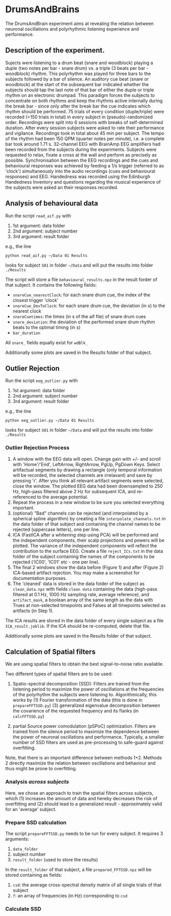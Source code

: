 # DrumsAndBrains
The DrumsAndBrain experiment aims at revealing the relation between neuronal oscillations and polyrhythmic listening experience and performance.

## Description of the experiment.
Sujects were listening to a drum beat (snare and woodblock) playing a duple (two notes per bar - snare drum) vs. a triple (3 beats per bar - woodblock) rhythm. This polyrhythm was played for three bars to the subjects followed by a bar of silence. An auditory cue beat (snare or woodblock) at the start of the subsequent bar indicated whether the subjects should tap the last note of that bar of either the duple or triple rhythm on an electronic drumpad.
This paradigm forces the subjects to concentrate on both rhythms and keep the rhythms active internally during the break bar - since only after the break bar the cue indicates which rhythm should be performed.
75 trials of every condition (duple/triple) were recorded (=150 trials in total) in every subject in (pseudo)-randomized order. Recordings were split into 6 sessions with breaks of self-determined duration. After every session subjects were asked to rate their performance and vigilance. Recordings took in total about 45 min per subject.
The tempo of the rhythm had been 150 QPM (quarter notes per minute), i.e. a complete bar took around 1.71 s.
32-channel EEG with BrainAmp EEG amplifiers had been recorded from the subjects during the experiments. Subjects were requested to relax, fixate a cross at the wall and perform as precisely as possible. Synchronisation between the EEG recordings and the cues and behavioural responses was achieved by feeding a 1/s trigger (referred to as 'clock') simultaneously into the audio recordings (cues and behavioural responses) and EEG.
Handedness was recorded using the Edinburgh Handedness Inventory and questions regarding the musical experience of the subjects were asked an their responses recorded.

## Analysis of behavioural data
Run the script `read_aif.py` with
1. 1st argument: data folder
2. 2nd argument: subject number
3. 3rd argument: result folder

e.g., the line

    python read_aif.py ~/Data 01 Results

looks for subject `S01` in folder `~/Data` and will put the results into folder `./Results`

The script will store a file `behavioural_results.npz` in the result forder of that subject. It contains the following fields:

- `snareCue_nearestClock`: for each snare drum cue, the index of the closest trigger 'clock'
- `snareCue_DevToClock`: for each snare drum cue, the deviation (in s) to the nearest clock
- `snareCuetimes`: the times (in s of the aif file) of snare drum cues
- `snare_deviation`: the deviation of the performed snare drum rhythm beats to the optimal timing (in s)
- `bar_duration`

All `snare_` fields equally exist for `wdBlk_`

Additionally some plots are saved in the Results folder of that subject.

## Outlier Rejection
Run the script `eeg_outlier.py` with
1. 1st argument: data folder
2. 2nd argument: subject number
3. 3rd argument: result folder

e.g., the line

    python eeg_outlier.py ~/Data 01 Results

looks for subject `S01` in folder `~/Data` and will put the results into folder `./Results` 

### Outlier Rejection Process
1. A window with the EEG data will open. Change gain with +/- and scroll with 'Home'/'End', LeftArrow, RightArrow, PgUp, PgDown Keys. Select artifactual segments by drawing a rectangle (only temporal information will be recorded, the selected channels are irrelavant) and save by pressing 'r'. After you think all relevant artifact segments were selected, close the window. The plotted EEG data had been downsampled to 250 Hz, high-pass filtered above 2 Hz for subsequent ICA, and re-referenced to the average potential.
2. Repeat the process in a new window to be sure you selected everything important.
3. (optional) "Bad" channels can be rejected (and interpolated by a spherical spline algorithm) by creating a file `interpolate_channels.txt` in the data folder of that subject and containing the channel names to be rejected (uppercase letters), one per line.
4. ICA (FastICA after a whitening step using PCA) will be performed and the independent components, their scalp projections and powers will be plotted. The variance of the independent components will reflect the contribution to the surface EEG. Create a file `reject_ICs.txt` in the data folder of the subject containing the names of the components to be rejected ('IC00', 'IC01' etc - one per line).
5. The final 2 windows show the data before (Figure 1) and after (Figure 2) ICA-based artifact rejection. You may make a screenshot for documentation purposes.
6. The 'cleaned' data is stored in the data folder of the subject as `clean_data.npz` with fields `clean data` containing the data (high-pass filtered at 0.1 Hz, 1000 Hz sampling rate, average reference), and `artifact_mask`, a boolean array of the same length as the data with Trues at non-selected timepoints and Falses at all timepoints selected as artifacts (in Step 1).

The ICA results are stored in the data folder of every single subject as a file `ICA_result.joblib`. If the ICA should be re-computed, delete that file.

Additionally some plots are saved in the Results folder of that subject.

## Calculation of Spatial filters
We are using spatial filters to obtain the best signal-to-noise ratio available.

Two different types of spatial filters are to be used:

1. Spatio-spectral decomposition (SSD): Filters are trained from the
listening period to maximize the power of oscillations at the frequencies
of the polyrhythm the subjects were listening to.
Algorithmically, this works by (1) Fourier transformation of the data
(this is done in `prepareFFTSSD.py`)
(3) generalized eigenvalue decomposition between the covarience of the
requested frequency and its flanks (in `calcFFTSSD.py`)

2. partial Source power comodulation (pSPoC) optimization. Filters are trained from
the silence period to maximize the dependence between the power of neuronal
oscillations and performance. Typically, a smaller number of SSD filters are
used as pre-processing to safe-guard against overfitting.

Note, that there is an important difference between methods 1+2.
Methods 2 directly maximize the relation between oscillations and
behaviour and thus might be prone to overfitting.

### Analysis *across subjects*
Here, we chose an approach to train the spatial filters across subjects,
which (1) increases the amount of data and hereby decreases the risk of
overfitting and (2) should lead to a generalized result - approximately
valid for an 'average' subject.

### Prepare SSD calculation
The script `prepareFFTSSD.py` needs to be run for every subject.
It requires 3 arguments:

1. `data_folder`
2. subject number
3. `result_folder` (used to store the results)

In the `result_folder` of that subject, a file `prepared_FFTSSD.npz`
will be stored containing as fields:

1. `csd`: the average cross-spectral density matrix of all single trials
    of that subject
2. `f`: an array of frequencies (in Hz) corresponding to `csd`

 
### Calculate SSD
